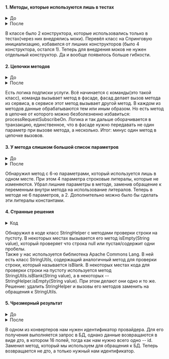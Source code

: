 #### 1. Методы, которые используются лишь в тестах
<details>
<summary>До</summary>

```java
public class TerminalGetInfoCommand extends DbCommand {
    private Function<ExecutionContext, TerminalService> terminalServiceFactory = DefaultTerminalService::new;
    private Validator<Map<String, String>> commandValidator = new TerminalGetInfoValidator();
    private Converter<TerminalInfo, CommandResult> terminalInfoToCommandResultConverter
            = new TerminalInfoToCommandResultConverter();

    /**
     * Конструктор для прода.
     */
    @SuppressWarnings({"UnusedDeclaration"})
    public TerminalGetInfoCommand(Entity entity) {
        super(entity);
    }

    /**
     * Конструктор для прода.
     */
    @SuppressWarnings({"UnusedDeclaration"})
    public TerminalGetInfoCommand(Entity entity, Map<String, String> params) {
        super(entity, params);
    }

    /**
     * Конструктор для тестов.
     */
    @SuppressWarnings({"UnusedDeclaration"})
    public TerminalGetInfoCommand(Entity entity, Function<ExecutionContext, TerminalService> terminalServiceFactory,
                                  Validator<Map<String, String>> paramValidator,
                                  Converter<TerminalInfo, CommandResult> terminalInfoToCommandResultConverter) {
        super(entity);
        this.terminalServiceFactory = terminalServiceFactory;
        this.commandValidator = paramValidator;
        this.terminalInfoToCommandResultConverter = terminalInfoToCommandResultConverter;
    }

    /**
     * Конструктор для тестов.
     */
    @SuppressWarnings({"UnusedDeclaration"})
    public TerminalGetInfoCommand(Entity entity, Map<String, String> params,
                                  Function<ExecutionContext, TerminalService> terminalServiceFactory,
                                  Validator<Map<String, String>> commandParamaterValidator,
                                  Converter<TerminalInfo, CommandResult> terminalInfoToCommandResultConverter) {
        super(entity, params);
        this.terminalServiceFactory = terminalServiceFactory;
        this.commandValidator = commandParamaterValidator;
        this.terminalInfoToCommandResultConverter = terminalInfoToCommandResultConverter;
    }
...
}
```
</details>

<details>
<summary>После</summary>

```java
@Component
@RequiredArgsConstructor
public class TerminalGetInfoCommand extends Command {
    private final TerminalService terminalService;
    private final Validator<Map<String, String>> terminalGetInfoValidator;
    private final Converter<TerminalInfo, CommandResult> terminalInfoToCommandResultConverter;
...
}
```
</details>

В классе было 2 конструктора, которые использовались только в тестах(через них внедрялись моки). 
Перевёл класс на Спринговую инициализацию, избавился от лишних конструкторов (было 4 конструктора, остался 1). 
Теперь для внедрения моков не нужен отдельный конструктор. Да и вообще появилось больше гибкости.

#### 2. Цепочки методов
<details>
<summary>До</summary>

```java

public class RequestSubscribeFacade {
    ...

    public RequestSubscribeResult subscribeOn(SubscribeOnRequest request) {
        final Session session = ctx.getSession();

        return session.doInTransaction(() -> {
            //some logic
            return pendingRequestService.processRequestSubscribeOn(request);
        });
    }
}


public class PendingRequestService {
    ...
    private RequestSubscribeResult processRequestSubscribe(String san, long serviceSpecIId, String superUid,
                                                           boolean isRequestSubscribe, Long priceListId, boolean isAdminUiNotify) {
        return ctx.getSession().doInTransaction(() -> {
           //susbcribe logic
        });
    }

    public RequestSubscribeResult processRequestSubscribeOn(SubscribeOnRequest request) {
        return ctx.getSession().doInTransaction(() ->
                processRequestSubscribe(request.getServiceAccountNumber(), request.getServiceSpecIId(),
                        request.getSuperUid(), true, request.getPriceListId(), request.isAdminUiNotify()));
    }
    ...
}
```
</details>

<details>
<summary>После</summary>

```java

public class RequestSubscribeFacade {
    ...

    public RequestSubscribeResult subscribeOn(SubscribeOnRequest request) {
        final Session session = ctx.getSession();

        return session.doInTransaction(() -> {
            //some logic
            return pendingRequestService.processRequestSubscribe(request.getServiceAccountNumber(), request.getServiceSpecIId(),
                    request.getSuperUid(), true, request.getPriceListId(), request.isAdminUiNotify());
        });
    }
}


public class PendingRequestService {
    ...
    public RequestSubscribeResult processRequestSubscribe(String san, long serviceSpecIId, String superUid,
                                                           boolean isRequestSubscribe, Long priceListId, boolean isAdminUiNotify) {
        return ctx.getSession().doInTransaction(() -> {
           //susbcribe logic
        });
    }
    ...
}
```
</details>

Есть логика подписки услуги. Всё начинается с команды(это такой класс), команда вызывает метод в фасаде, фасад делает вызов метода из сервиса, в сервисе этот метод вызывает другой метод. 
В каждом из методов данные обрабатываются тем или иным образом. Но есть метод в цепочке от которого можно безболезненно избавиться: processRequestSubscribeOn.
Логика и так дальше оборачивается в транзакцию, единственное, что в фасаде нужно передавать не один параметр при вызове метода, а несколько. 
Итог: минус один метод в цепочке вызовов.

#### 3. У метода слишком большой список параметров
<details>
<summary>До</summary>

```java
    private void renameNodeAndGetFieldTranslation(List<Node> nodeList, String fieldName, String idNodeName, String nodeName,
                                                  String expectedNodeName, ExecutionContext ctx) throws Exception {
        // for each channel (nodes) from the list, change bcdesc to bcdesc_loc with the translation added
        for (Node mainNode : nodeList) {

            // get the node bcdesc from the channel
            Node neededNode = mainNode.getRealChild(nodeName);

            // get id for further transfer
            Node idNode = mainNode.getRealChild(idNodeName);

            // if bcdesc is not found, just skip checking for the current channel
            if (neededNode == null) {
                continue;
            }

            // get the value of the node bcdesc
            Node neededValueNode = neededNode.getRealChildAt(0);

            // get id value
            Node idValueNode = idNode.getRealChildAt(0);

            // if suddenly a node with the value bcdesc was found, skip
            if (neededValueNode == null) {
                continue;
            }

            // get the string value of the node bcdesc and id
            String neededValue = neededValueNode.toString();
            String idValue = idValueNode.toString();

            // get the translation using id and the name of the field,
            // search goes to SERVICE_SPEC, not CONTENT!
            List<List<String>> listResult = ctx.getSession().executeQuery(
                    LoadLocalizationDataProcessor.getTranslationSqlForExecuteQuery("SERVICE_SPEC"),
                    Binder.bind("ENTITY_ID", idValue),
                    Binder.bind("FIELD_NAME", fieldName));
            CommandResult commandResult = new CommandResult(listResult);

            // remove bcdesc from the main node to replace it with bcdesc_loc
            mainNode.deleteChild(nodeName);

            // create a node bcdesc_loc
            Node nodeLoc = new Node(expectedNodeName, Node.NodeType.ELEMENT);
        ...
        }
```
</details>

<details>
<summary>После</summary>

```java
    private void renameNodeAndGetFieldTranslation(List<Node> nodeList, ExecutionContext ctx) throws Exception {
        // for each channel (nodes) from the list, change bcdesc to bcdesc_loc with the translation added
        for (Node mainNode : nodeList) {

            // get the node bcdesc from the channel
            Node neededNode = mainNode.getRealChild("bcdesc");

            // get id for further transfer
            Node idNode = mainNode.getRealChild("bc_r_id");

            // if bcdesc is not found, just skip checking for the current channel
            if (neededNode == null) {
                continue;
            }

            // get the value of the node bcdesc
            Node neededValueNode = neededNode.getRealChildAt(0);

            // get id value
            Node idValueNode = idNode.getRealChildAt(0);

            // if suddenly a node with the value bcdesc was found, skip
            if (neededValueNode == null) {
                continue;
            }

            // get the string value of the node bcdesc and id
            String neededValue = neededValueNode.toString();
            String idValue = idValueNode.toString();

            // get the translation using id and the name of the field,
            // search goes to SERVICE_SPEC, not CONTENT!
            List<List<String>> listResult = ctx.getSession().executeQuery(
                    LoadLocalizationDataProcessor.getTranslationSqlForExecuteQuery("SERVICE_SPEC"),
                    Binder.bind("ENTITY_ID", idValue),
                    Binder.bind("FIELD_NAME", "description"));
            CommandResult commandResult = new CommandResult(listResult);

            // remove bcdesc from the main node to replace it with bcdesc_loc
            mainNode.deleteChild("bcdesc");

            // create a node bcdesc_loc
            Node nodeLoc = new Node("bcdesc_loc", Node.NodeType.ELEMENT);
    ...
    }
```
</details>

Обнаружил метод с 6-ю параметрами, который используется лишь в одном месте. При этом 4 параметра строковые литералы, которые не изменяются.
Убрал лишние параметры в методе, заменив обращение к переменным внутри метода на использование литералов. Теперь в методе не 6 параметров, а 2. 
Дополнительно можно было бы сделать эти литералы константами.


#### 4. Странные решения
<details>
<summary>Код</summary>

```java
public class StringHelper {

    public static boolean isEmpty(String value, boolean trim) {
        return value == null || (trim ? value.trim().length() < 1 : value.length() < 1);
    }

    public static boolean isEmpty(String value) {
        return isEmpty(value, true);
    }

    private StringHelper() {
    }
}

...

public class someClass {

    public void someMethod() {
        StringUtils.isBlank(header);
        StringHelper.isEmpty(header);
    }
}
    
```
</details>

Обнаружил в коде класс StringHelper с методами проверки строки на пустоту. В некоторых местах вызывается его метод isEmpty(String value), который проверяет что строка null или пустая/содержит одни пробелы.  
Также у нас используется библиотека Apache Commons Lang. В ней есть класс StringUtils, содержащий аналогичный метод для проверки строки, который называется isBlank.
В некоторых местах кода для проверки строки на пустоту используется метод StringUtils.isBlank(String value), а в некоторых -- StringHelper.isEmpty(String value). При этом делают они одно и то же.
Решение: удалить StringHelper и вызовы его методов заменить на обращения к StringUtils.

#### 5. Чрезмерный результат
<details>
<summary>До</summary>

```java
@Component
@RequiredArgsConstructor
public class ToClientAddCommandParamConverter implements Converter<Map<String, String>, ClientAddCommandParams> {
    private final ExecutionContext ctx;
    private final ClientService clientService;
    private final ServiceProviderDao serviceProviderDao;
    private final DictionaryDao dictionaryDao;

    @SneakyThrows
    @Override
    public ClientAddCommandParams convert(Map<String, String> params) {
        
        ...
        
        ServiceProviderDto serviceProviderDto = serviceProviderDao.findByExternalId(serviceProviderExternalId)
                .orElseThrow(() -> new CommandException("Service provider doesn't found by external id"));
        
        ...

        return ClientAddCommandParams.builder()
                ...
                .serviceProviderId(serviceProviderDto.getId())
                ...
                .build();
    }
...
```
</details>

<details>
<summary>После</summary>

```java
@Component
@RequiredArgsConstructor
public class ToClientAddCommandParamConverter implements Converter<Map<String, String>, ClientAddCommandParams> {
    private final ExecutionContext ctx;
    private final ClientService clientService;
    private final ServiceProviderDao serviceProviderDao;
    private final DictionaryDao dictionaryDao;

    @SneakyThrows
    @Override
    public ClientAddCommandParams convert(Map<String, String> params) {
        
        ...

        Long serviceProviderId = serviceProviderDao.findIdByExternalId(serviceProviderExternalId)
                .orElseThrow(() -> new CommandException("Service provider doesn't found by external id"));
        
        ...

        return ClientAddCommandParams.builder()
                ...
                .serviceProviderId(serviceProviderId)
                ...
                .build();
    }
...
```
</details>

В одном из конвертеров нам нужен идентификатор провайдера. Для его получения выполняется запрос в БД, однако данные возвращаются в виде дто, в котором 16 полей,
тогда как нам нужно всего одно -- id. Заменил метод, который мы используем для обращения к БД. Теперь возвращается не дто, а только нужный нам идентификатор.